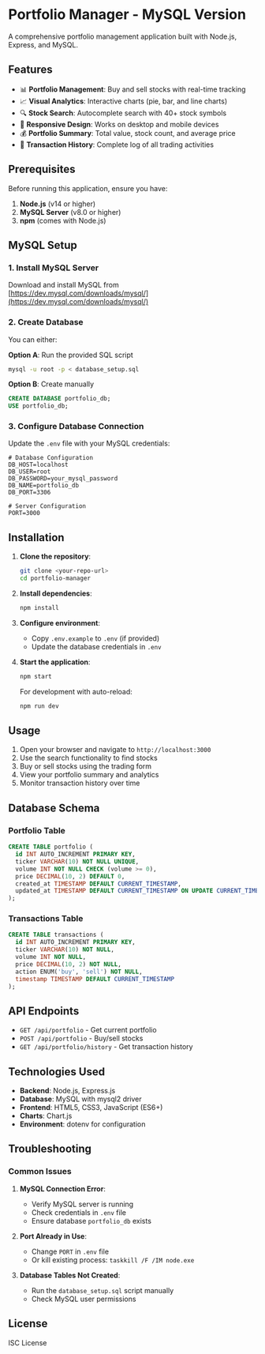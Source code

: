 # Portfolio Manager - MySQL Version

A comprehensive portfolio management application built with Node.js, Express, and MySQL.

## Features

- 📊 **Portfolio Management**: Buy and sell stocks with real-time tracking
- 📈 **Visual Analytics**: Interactive charts (pie, bar, and line charts)
- 🔍 **Stock Search**: Autocomplete search with 40+ stock symbols
- 📱 **Responsive Design**: Works on desktop and mobile devices
- 💰 **Portfolio Summary**: Total value, stock count, and average price
- 📜 **Transaction History**: Complete log of all trading activities

## Prerequisites

Before running this application, ensure you have:

1. **Node.js** (v14 or higher)
2. **MySQL Server** (v8.0 or higher)
3. **npm** (comes with Node.js)

## MySQL Setup

### 1. Install MySQL Server

Download and install MySQL from [https://dev.mysql.com/downloads/mysql/](https://dev.mysql.com/downloads/mysql/)

### 2. Create Database

You can either:

**Option A**: Run the provided SQL script
```bash
mysql -u root -p < database_setup.sql
```

**Option B**: Create manually
```sql
CREATE DATABASE portfolio_db;
USE portfolio_db;
```

### 3. Configure Database Connection

Update the `.env` file with your MySQL credentials:

```env
# Database Configuration
DB_HOST=localhost
DB_USER=root
DB_PASSWORD=your_mysql_password
DB_NAME=portfolio_db
DB_PORT=3306

# Server Configuration
PORT=3000
```

## Installation

1. **Clone the repository**:
   ```bash
   git clone <your-repo-url>
   cd portfolio-manager
   ```

2. **Install dependencies**:
   ```bash
   npm install
   ```

3. **Configure environment**:
   - Copy `.env.example` to `.env` (if provided)
   - Update the database credentials in `.env`

4. **Start the application**:
   ```bash
   npm start
   ```

   For development with auto-reload:
   ```bash
   npm run dev
   ```

## Usage

1. Open your browser and navigate to `http://localhost:3000`
2. Use the search functionality to find stocks
3. Buy or sell stocks using the trading form
4. View your portfolio summary and analytics
5. Monitor transaction history over time

## Database Schema

### Portfolio Table
```sql
CREATE TABLE portfolio (
  id INT AUTO_INCREMENT PRIMARY KEY,
  ticker VARCHAR(10) NOT NULL UNIQUE,
  volume INT NOT NULL CHECK (volume >= 0),
  price DECIMAL(10, 2) DEFAULT 0,
  created_at TIMESTAMP DEFAULT CURRENT_TIMESTAMP,
  updated_at TIMESTAMP DEFAULT CURRENT_TIMESTAMP ON UPDATE CURRENT_TIMESTAMP
);
```

### Transactions Table
```sql
CREATE TABLE transactions (
  id INT AUTO_INCREMENT PRIMARY KEY,
  ticker VARCHAR(10) NOT NULL,
  volume INT NOT NULL,
  price DECIMAL(10, 2) NOT NULL,
  action ENUM('buy', 'sell') NOT NULL,
  timestamp TIMESTAMP DEFAULT CURRENT_TIMESTAMP
);
```

## API Endpoints

- `GET /api/portfolio` - Get current portfolio
- `POST /api/portfolio` - Buy/sell stocks
- `GET /api/portfolio/history` - Get transaction history

## Technologies Used

- **Backend**: Node.js, Express.js
- **Database**: MySQL with mysql2 driver
- **Frontend**: HTML5, CSS3, JavaScript (ES6+)
- **Charts**: Chart.js
- **Environment**: dotenv for configuration

## Troubleshooting

### Common Issues

1. **MySQL Connection Error**:
   - Verify MySQL server is running
   - Check credentials in `.env` file
   - Ensure database `portfolio_db` exists

2. **Port Already in Use**:
   - Change `PORT` in `.env` file
   - Or kill existing process: `taskkill /F /IM node.exe`

3. **Database Tables Not Created**:
   - Run the `database_setup.sql` script manually
   - Check MySQL user permissions

## License

ISC License
